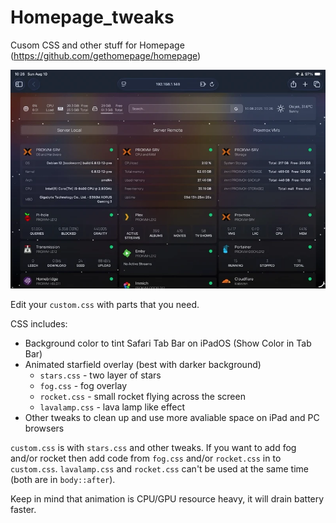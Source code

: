 # Homepage_tweaks
Cusom CSS and other stuff for Homepage (https://github.com/gethomepage/homepage)

<img src="/demo.webp" alt="Demo" width="800">


Edit your `custom.css` with parts that you need.

CSS includes:
 - Background color to tint Safari Tab Bar on iPadOS (Show Color in Tab Bar)
 - Animated starfield overlay (best with darker background)
   - `stars.css` - two layer of stars
   - `fog.css` - fog overlay
   - `rocket.css` - small rocket flying across the screen
   - `lavalamp.css` - lava lamp like effect
 - Other tweaks to clean up and use more avaliable space on iPad and PC browsers

`custom.css` is with `stars.css` and other tweaks. If you want to add fog and/or rocket then add code from `fog.css` and/or `rocket.css` in to `custom.css`.
`lavalamp.css` and `rocket.css` can't be used at the same time (both are in `body::after`).

Keep in mind that animation is CPU/GPU resource heavy, it will drain battery faster.
